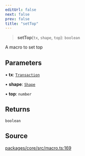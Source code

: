 ```yaml
---
editUrl: false
next: false
prev: false
title: "setTop"
---
```


> **setTop**(`tx`, `shape`, `top`): `boolean`

A macro to set top

## Parameters

• **tx**: [`Transaction`](/api-core/classes/transaction/)

• **shape**: [`Shape`](/api-core/classes/shape/)

• **top**: `number`

## Returns

`boolean`

## Source

[packages/core/src/macro.ts:169](https://github.com/dgmjs/dgmjs/blob/main/packages/core/src/macro.ts#L169)
